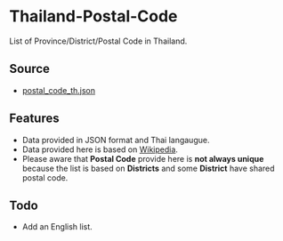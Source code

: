 # Thailand-Postal-Code
List of Province/District/Postal Code in Thailand.

## Source
 - [postal_code_th.json](https://github.com/forfin/Thailand-Postal-code/blob/master/postal_code_th.json)

## Features
 - Data provided in JSON format and Thai langaugue.
 - Data provided here is based on [Wikipedia](https://th.wikipedia.org/wiki/%E0%B8%A3%E0%B8%B2%E0%B8%A2%E0%B8%8A%E0%B8%B7%E0%B9%88%E0%B8%AD%E0%B8%A3%E0%B8%AB%E0%B8%B1%E0%B8%AA%E0%B9%84%E0%B8%9B%E0%B8%A3%E0%B8%A9%E0%B8%93%E0%B8%B5%E0%B8%A2%E0%B9%8C%E0%B9%84%E0%B8%97%E0%B8%A2).
 - Please aware that **Postal Code** provide here is **not always unique** because the list is based on **Districts** and some **District** have shared postal code.

## Todo
 - Add an English list.
 
